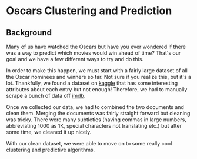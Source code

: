 # Oscars Clustering and Prediction


## Background

Many of us have watched the Oscars but have you ever wondered if there was a way to predict which movies would win ahead of time? That's our goal and we have a few different ways to try and do this.

In order to make this happen, we must start with a fairly large dataset of all the Oscar nominees and winners so far. Not sure if you realize this, but it's a lot. Thankfully, we found a dataset on [kaggle](https://www.kaggle.com/datasets/unanimad/the-oscar-awar) that has some interesting attributes about each entry but not enough! Therefore, we had to manually scrape a bunch of data off [imdb](https://www.imdb.com/search/title/?groups=oscar_nominee&sort=release_date,asc).

Once we collected our data, we had to combined the two documents and clean them. Merging the documents was fairly straight forward but cleaning was tricky. There were many subtleties (having commas in large numbers, abbreviating 1000 as 1K, special characters not translating etc.) but after some time, we cleaned it up nicely.

With our clean dataset, we were able to move on to some really cool clustering and predictive algorithms.